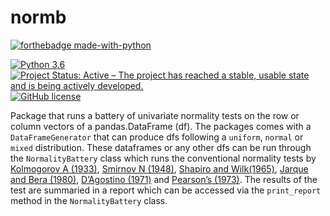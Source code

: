 # normb
[![forthebadge made-with-python](http://ForTheBadge.com/images/badges/made-with-python.svg)](https://www.python.org/)

[![Python 3.6](https://img.shields.io/badge/python-3.6-blue.svg)](https://www.python.org/downloads/release/python-360/)
[![Project Status: Active – The project has reached a stable, usable state and is being actively developed.](https://www.repostatus.org/badges/latest/active.svg)](https://www.repostatus.org/#active)
[![GitHub license](https://img.shields.io/github/license/Naereen/StrapDown.js.svg)](https://github.com/Naereen/StrapDown.js/blob/master/LICENSE)

Package that runs a battery of univariate normality tests on the row or column vectors of a pandas.DataFrame (df). The packages comes with a `DataFrameGenerator` that can produce dfs following a `uniform`, `normal` or `mixed` distribution. These dataframes or any other dfs can be run through the `NormalityBattery` class which runs the conventional normality tests by [Kolmogorov A (1933)](https://ci.nii.ac.jp/naid/10010480527/), [Smirnov N (1948)](https://www.jstor.org/stable/2236278?seq=1#page_scan_tab_contents), [Shapiro and Wilk(1965)](https://www.jstor.org/stable/2333709?seq=1#page_scan_tab_contents), [Jarque and Bera (1980)](https://www.sciencedirect.com/science/article/pii/0165176580900245), [D’Agostino (1971)](https://www.jstor.org/stable/2334522) and [Pearson’s (1973)](https://www.jstor.org/stable/2335012?seq=1#page_scan_tab_contents). The results of the test are summaried in a report which can be accessed via the `print_report` method in the `NormalityBattery` class. 
